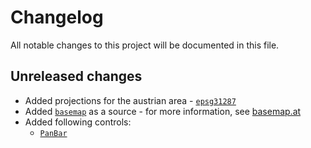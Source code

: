 # Changelog
All notable changes to this project will be documented in this file.

## Unreleased changes
* Added projections for the austrian area - [`epsg31287`](./src/webgis4u/ol/proj/epsg31287.js)
* Added [`basemap`](./src/webgis4u/ol/source/basemap.js) as a source - for more information, see [basemap.at](https://www.basemap.at/)
* Added following controls:
  * [`PanBar`](./src/webgis4u/ol/control/PanBar.js)
